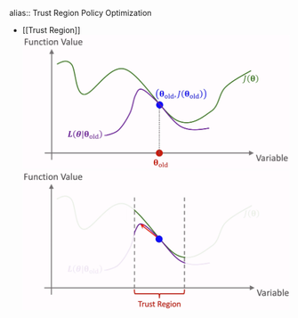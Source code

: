 alias:: Trust Region Policy Optimization

- [[Trust Region]]
  ![image.png](../assets/image_1693856896739_0.png)
  ![image.png](../assets/image_1693856922775_0.png)